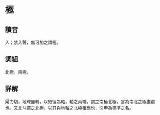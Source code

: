 # 極

## 讀音
入；禁入聲，無可加之謂極。

## 詞組
北極，南極。

## 詳解
渠力切，地球自轉，以短徑為軸，軸之兩端，謂之南極北極，言為南北之極盡處也。又北斗謂之北極，以其與地軸之北極相應也，引申為標準之名。

